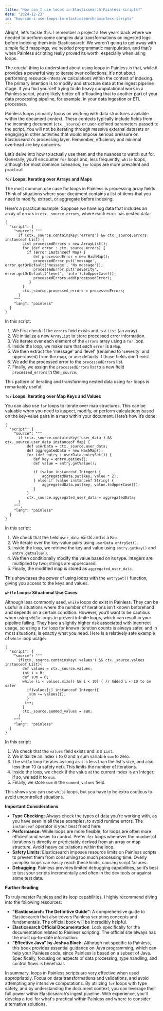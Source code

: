 ```yaml
---
title: "How can I use loops in Elasticsearch Painless scripts?"
date: "2024-12-23"
id: "how-can-i-use-loops-in-elasticsearch-painless-scripts"
---
```


Alright, let's tackle this. I remember a project a few years back where we needed to perform some complex data transformations on ingested logs before indexing them into Elasticsearch. We weren’t going to get away with simple field mappings; we needed programmatic manipulation, and that’s when Painless scripting really proved its worth, especially when using loops.

The crucial thing to understand about using loops in Painless is that, while it provides a powerful way to iterate over collections, it's not about performing resource-intensive calculations within the context of indexing. The primary intention is to modify and structure data at the ingest pipeline stage. If you find yourself trying to do heavy computational work in a Painless script, you’re likely better off offloading that to another part of your data processing pipeline, for example, in your data ingestion or ETL processes.

Painless loops primarily focus on working with data structures available within the document context. These contexts typically include fields from the incoming document (`ctx._source`) or user-defined parameters passed to the script. You will not be iterating through massive external datasets or engaging in other activities that would impose serious pressure on Elasticsearch's processing layer. Remember, efficiency and minimal overhead are key concerns.

Let’s delve into how to actually use them and the nuances to watch out for. Generally, you’ll encounter `for` loops and, less frequently, `while` loops, although for most common scenarios, `for` loops are more prevalent and practical.

**`for` Loops: Iterating over Arrays and Maps**

The most common use case for loops in Painless is processing array fields. Think of situations where your document contains a list of items that you need to modify, extract, or aggregate before indexing.

Here's a practical example. Suppose we have log data that includes an array of errors in `ctx._source.errors`, where each error has nested data:

```painless
{
  "script": {
    "source": """
      if (ctx._source.containsKey('errors') && ctx._source.errors instanceof List) {
        List processedErrors = new ArrayList();
        for (def error : ctx._source.errors) {
          if (error instanceof Map) {
             def processedError = new HashMap();
             processedError.put('message', error.getOrDefault('message', 'No message'));
             processedError.put('severity', error.getOrDefault('level', 'info').toUpperCase());
             processedErrors.add(processedError);
           }
        }
        ctx._source.processed_errors = processedErrors;
      }
    """,
    "lang": "painless"
  }
}
```

In this script:
1. We first check if the `errors` field exists and is a `List` (an array).
2. We initialize a new `ArrayList` to store processed error information.
3. We iterate over each element of the `errors` array using a `for` loop.
4. Inside the loop, we make sure that each `error` is a `Map`.
5. We then extract the 'message' and 'level' (renamed to 'severity' and uppercased) from the map, or use defaults if those fields don't exist.
6. We add the processed error to the `processedErrors` list.
7. Finally, we assign the `processedErrors` list to a new field `processed_errors` in the `_source`.

This pattern of iterating and transforming nested data using `for` loops is remarkably useful.

**`for` Loops: Iterating over Map Keys and Values**

You can also use `for` loops to iterate over map structures. This can be valuable when you need to inspect, modify, or perform calculations based on the key-value pairs in a map within your document. Here’s how it’s done:

```painless
{
  "script": {
    "source": """
      if (ctx._source.containsKey('user_data') && ctx._source.user_data instanceof Map) {
          def userData = ctx._source.user_data;
          def aggregatedData = new HashMap();
          for (def entry : userData.entrySet()) {
             def key = entry.getKey();
             def value = entry.getValue();

             if (value instanceof Integer) {
                 aggregatedData.put(key, value * 2);
             } else if (value instanceof String) {
                 aggregatedData.put(key, value.toUpperCase());
             }
          }
          ctx._source.aggregated_user_data = aggregatedData;
      }
    """,
    "lang": "painless"
  }
}

```

In this script:
1. We check that the field `user_data` exists and is a `Map`.
2. We iterate over the key-value pairs using `userData.entrySet()`.
3. Inside the loop, we retrieve the key and value using `entry.getKey()` and `entry.getValue()`.
4. We then conditionally modify the value based on its type. Integers are multiplied by two; strings are uppercased.
5. Finally, the modified map is stored as `aggregated_user_data`.

This showcases the power of using loops with the `entrySet()` function, giving you access to the keys and values.

**`while` Loops: Situational Use Cases**

Although less commonly used, `while` loops do exist in Painless. They can be useful in situations where the number of iterations isn’t known beforehand and depends on a certain condition. However, you’ll want to be cautious when using `while` loops to prevent infinite loops, which can result in your pipeline failing. They have a slightly higher risk associated with incorrect usage, so using a `for` loop for known iteration counts is always safer, and in most situations, is exactly what you need. Here is a relatively safe example of `while` loop usage:

```painless
{
  "script": {
    "source": """
      if(ctx._source.containsKey('values') && ctx._source.values instanceof List){
        def values = ctx._source.values;
        int i = 0;
        def sum = 0;
        while (i < values.size() && i < 10) { // Added i < 10 to be safer
          if(values[i] instanceof Integer){
           sum += values[i];
          }
         i++;
        }
        ctx._source.summed_values = sum;
      }
    """,
    "lang": "painless"
  }
}
```

In this script:
1. We check that the `values` field exists and is a `List`.
2. We initialize an index `i` to 0 and a sum variable `sum` to zero.
3. The `while` loop iterates as long as `i` is less than the list's size, and also less than 10 (a safety net). This limits the number of iterations.
4. Inside the loop, we check if the value at the current index is an Integer; if so, we add it to `sum`.
5. Finally, we store `sum` in the `summed_values` field.

This shows you can use `while` loops, but you have to be extra cautious to avoid uncontrolled situations.

**Important Considerations**

*   **Type Checking:** Always check the types of data you’re working with, as you have seen in all these examples, to avoid runtime errors. The `instanceof` operator is your best friend here.
*   **Performance:** While loops are more flexible, for loops are often more efficient and easier to control. Prefer `for` loops whenever the number of iterations is directly or predictably derived from an array or map structure. Avoid heavy calculations within the loop.
*   **Safety Limits:** Elasticsearch imposes resource limits on Painless scripts to prevent them from consuming too much processing time. Overly complex loops can easily reach these limits, causing script failures.
*   **Debugging:** Painless provides limited debugging capabilities, so it’s best to test your scripts incrementally and often in the dev tools or against some test data.

**Further Reading**

To truly master Painless and its loop capabilities, I highly recommend diving into the following resources:

*   **"Elasticsearch: The Definitive Guide"**: A comprehensive guide to Elasticsearch that also covers Painless scripting concepts and fundamentals. The official book will be incredibly helpful.
*   **Elasticsearch Official Documentation**: Look specifically for the documentation related to Painless scripting. The official site always has the most up-to-date information.
*   **"Effective Java" by Joshua Bloch**: Although not specific to Painless, this book provides essential guidance on Java programming, which can help your Painless code, since Painless is based on a subset of Java. Specifically, focusing on aspects of data processing, type handling, and control flows is beneficial.

In summary, loops in Painless scripts are very effective when used appropriately. Focus on data transformations and validations, and avoid attempting any intensive computations. By utilizing `for` loops with type safety, and by understanding the document context, you can leverage their full power within Elasticsearch’s ingest pipeline. With experience, you'll develop a feel for what's practical within Painless and where to consider alternative solutions.
